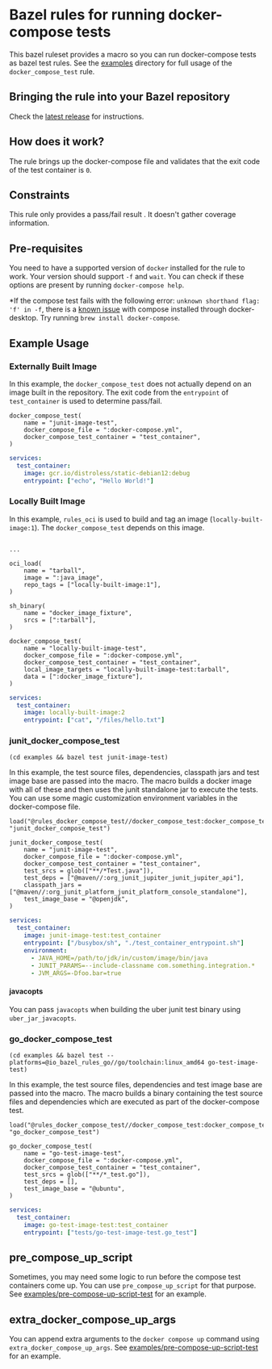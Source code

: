 # Bazel rules for running docker-compose tests

This bazel ruleset provides a macro so you can run docker-compose tests as bazel test rules. See the [examples](./examples) directory for full usage of the `docker_compose_test` rule.

## Bringing the rule into your Bazel repository

Check the [latest release](https://github.com/salesforce/rules_docker_compose_test/releases) for instructions.

## How does it work?

The rule brings up the docker-compose file and validates that the exit code of the test container is `0`.

## Constraints

This rule only provides a pass/fail result . It doesn't gather coverage information.

## Pre-requisites

You need to have a supported version of `docker` installed for the rule to work. Your version should support `-f` and `wait`. You can check if these options are present by running `docker-compose help`.

*If the compose test fails with the following error: `unknown shorthand flag: 'f' in -f`, there is a [known issue](https://github.com/docker/for-mac/issues/6876) with compose installed through docker-desktop. Try running `brew install docker-compose`.

## Example Usage

### Externally Built Image

In this example, the `docker_compose_test` does not actually depend on an image built in the repository. The exit code from the `entrypoint` of `test_container` is used to determine pass/fail.

```starlark
docker_compose_test(
    name = "junit-image-test",
    docker_compose_file = ":docker-compose.yml",
    docker_compose_test_container = "test_container",
)
```

```yaml
services:
  test_container:
    image: gcr.io/distroless/static-debian12:debug
    entrypoint: ["echo", "Hello World!"]
```

### Locally Built Image

In this example, `rules_oci` is used to build and tag an image (`locally-built-image:1`). The `docker_compose_test` depends on this image.

```starlark

...

oci_load(
    name = "tarball",
    image = ":java_image",
    repo_tags = ["locally-built-image:1"],
)

sh_binary(
    name = "docker_image_fixture",
    srcs = [":tarball"],
)

docker_compose_test(
    name = "locally-built-image-test",
    docker_compose_file = ":docker-compose.yml",
    docker_compose_test_container = "test_container",
    local_image_targets = "locally-built-image-test:tarball",
    data = [":docker_image_fixture"],
)
```

```yaml
services:
  test_container:
    image: locally-built-image:2
    entrypoint: ["cat", "/files/hello.txt"]
```

### junit_docker_compose_test

```
(cd examples && bazel test junit-image-test)
```

In this example, the test source files, dependencies, classpath jars and test image base are passed into the macro. The macro builds a docker image with all of these and then uses the junit standalone jar to execute the tests. You can use some magic customization environment variables in the docker-compose file.

```starlark
load("@rules_docker_compose_test//docker_compose_test:docker_compose_test.bzl", "junit_docker_compose_test")

junit_docker_compose_test(
    name = "junit-image-test",
    docker_compose_file = ":docker-compose.yml",
    docker_compose_test_container = "test_container",
    test_srcs = glob(["**/*Test.java"]),
    test_deps = ["@maven//:org_junit_jupiter_junit_jupiter_api"],
    classpath_jars = ["@maven//:org_junit_platform_junit_platform_console_standalone"],
    test_image_base = "@openjdk",
)
```

```yaml
services:
  test_container:
    image: junit-image-test:test_container
    entrypoint: ["/busybox/sh", "./test_container_entrypoint.sh"]
    environment:
      - JAVA_HOME=/path/to/jdk/in/custom/image/bin/java
      - JUNIT_PARAMS=--include-classname com.something.integration.*
      - JVM_ARGS=-Dfoo.bar=true
```

#### javacopts

You can pass `javacopts` when building the uber junit test binary using `uber_jar_javacopts`.

### go_docker_compose_test

```
(cd examples && bazel test --platforms=@io_bazel_rules_go//go/toolchain:linux_amd64 go-test-image-test)
```

In this example, the test source files, dependencies and test image base are passed into the macro. The macro builds a binary containing the test source files and dependencies which are executed as part of the docker-compose test.

```starlark
load("@rules_docker_compose_test//docker_compose_test:docker_compose_test.bzl", "go_docker_compose_test")

go_docker_compose_test(
    name = "go-test-image-test",
    docker_compose_file = ":docker-compose.yml",
    docker_compose_test_container = "test_container",
    test_srcs = glob(["**/*_test.go"]),
    test_deps = [],
    test_image_base = "@ubuntu",
)
```

```yaml
services:
  test_container:
    image: go-test-image-test:test_container
    entrypoint: ["tests/go-test-image-test.go_test"]
```

## pre_compose_up_script

Sometimes, you may need some logic to run before the compose test containers come up. You can use `pre_compose_up_script` for that purpose. See [examples/pre-compose-up-script-test](examples/pre-compose-up-script-test) for an example.

## extra_docker_compose_up_args

You can append extra arguments to the `docker compose up` command using `extra_docker_compose_up_args`. See [examples/pre-compose-up-script-test](examples/pre-compose-up-script-test) for an example.
